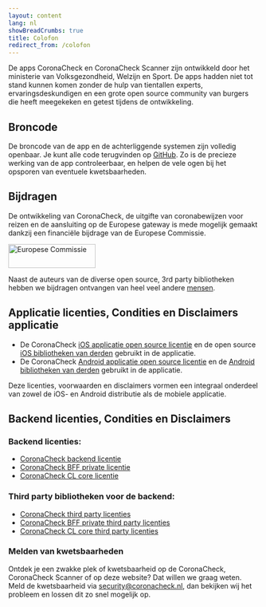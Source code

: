 ```yaml
---
layout: content
lang: nl
showBreadCrumbs: true
title: Colofon
redirect_from: /colofon
---
```

De apps CoronaCheck en CoronaCheck Scanner zijn ontwikkeld door het ministerie van Volksgezondheid, Welzijn en Sport. De apps hadden niet tot stand kunnen komen zonder de hulp van tientallen experts, ervaringsdeskundigen en een grote open source community van burgers die heeft meegekeken en getest tijdens de ontwikkeling.

## Broncode

De broncode van de app en de achterliggende systemen zijn volledig openbaar. Je kunt alle code terugvinden op [GitHub](https://github.com/minvws). Zo is de precieze werking van de app controleerbaar, en helpen de vele ogen bij het opsporen van eventuele kwetsbaarheden.

## Bijdragen

De ontwikkeling van CoronaCheck, de uitgifte van coronabewijzen voor reizen en de aansluiting op de Europese gateway is mede mogelijk gemaakt dankzij een financiële bijdrage van de Europese Commissie.

<img src="{{ site.baseurl }}/img/Logo_EU_Positive_nl.svg" alt="Europese Commissie" width="175" height="48" />

Naast de auteurs van de diverse open source, 3rd party bibliotheken hebben we bijdragen ontvangen van heel veel andere  <a href="/humans.txt">mensen</a>.

## Applicatie licenties, Condities en Disclaimers applicatie

- De CoronaCheck [iOS applicatie open source licentie](https://github.com/minvws/nl-covid19-coronacheck-app-ios/blob/main/LICENSES.md) en de open source [iOS bibliotheken van derden](https://github.com/minvws/nl-covid19-coronacheck-app-ios/tree/main/licenses) gebruikt in de applicatie.
- De CoronaCheck [Android applicatie open source licentie](https://github.com/minvws/nl-covid19-coronacheck-app-android/blob/main/LICENSES.md) en de [Android bibliotheken van derden](https://github.com/minvws/nl-covid19-coronacheck-app-android/tree/main/licenses) gebruikt in de applicatie.

Deze licenties, voorwaarden en disclaimers vormen een integraal onderdeel van zowel de iOS- en Android distributie als de mobiele applicatie. 


## Backend licenties, Condities en Disclaimers
 
### Backend licenties:

- [CoronaCheck backend licentie](https://github.com/minvws/nl-covid19-coronacheck-app-backend/blob/main/LICENSES.md)
- [CoronaCheck BFF private licentie](https://github.com/minvws/nl-covid19-coronacheck-app-bff/blob/main/LICENSES.md)
- [CoronaCheck CL core licentie](https://github.com/minvws/nl-covid19-coronacheck-cl-core/blob/main/LICENSES.md)

### Third party bibliotheken voor de backend:

- [CoronaCheck third party licenties](https://github.com/minvws/nl-covid19-coronacheck-app-backend/tree/main/licenses)
- [CoronaCheck BFF private third party licenties](https://github.com/minvws/nl-covid19-coronacheck-app-bff/tree/main/licenses)
- [CoronaCheck CL core third party licenties](https://github.com/minvws/nl-covid19-coronacheck-cl-core/tree/main/licenses)

### Melden van kwetsbaarheden

Ontdek je een zwakke plek of kwetsbaarheid op de CoronaCheck, CoronaCheck Scanner of op deze website? Dat willen we graag weten. Meld de kwetsbaarheid via [security@coronacheck.nl](mailto:security@coronacheck.nl), dan bekijken wij het probleem en lossen dit zo snel mogelijk op.

